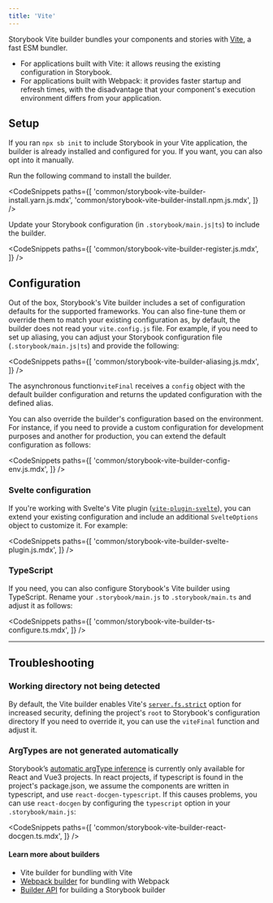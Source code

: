 ```yaml
---
title: 'Vite'
---
```


Storybook Vite builder bundles your components and stories with [Vite](https://vitejs.dev/), a fast ESM bundler.

- For applications built with Vite: it allows reusing the existing configuration in Storybook.
- For applications built with Webpack: it provides faster startup and refresh times, with the disadvantage that your component's execution environment differs from your application.

## Setup

If you ran `npx sb init` to include Storybook in your Vite application, the builder is already installed and configured for you. If you want, you can also opt into it manually.

Run the following command to install the builder.

<!-- prettier-ignore-start -->

<CodeSnippets
  paths={[
    'common/storybook-vite-builder-install.yarn.js.mdx',
    'common/storybook-vite-builder-install.npm.js.mdx',
  ]}
/>

<!-- prettier-ignore-end -->

Update your Storybook configuration (in `.storybook/main.js|ts`) to include the builder.

<!-- prettier-ignore-start -->

<CodeSnippets
  paths={[
    'common/storybook-vite-builder-register.js.mdx',
  ]}
/>

<!-- prettier-ignore-end -->

## Configuration

Out of the box, Storybook's Vite builder includes a set of configuration defaults for the supported frameworks. You can also fine-tune them or override them to match your existing configuration as, by default, the builder does not read your `vite.config.js` file. For example, if you need to set up aliasing, you can adjust your Storybook configuration file (`.storybook/main.js|ts`) and provide the following:

<!-- prettier-ignore-start -->

<CodeSnippets
  paths={[
    'common/storybook-vite-builder-aliasing.js.mdx',
  ]}
/>

<!-- prettier-ignore-end -->

The asynchronous function`viteFinal` receives a `config` object with the default builder configuration and returns the updated configuration with the defined alias.

You can also override the builder's configuration based on the environment. For instance, if you need to provide a custom configuration for development purposes and another for production, you can extend the default configuration as follows:

<!-- prettier-ignore-start -->

<CodeSnippets
  paths={[
    'common/storybook-vite-builder-config-env.js.mdx',
  ]}
/>

<!-- prettier-ignore-end -->

### Svelte configuration

If you're working with Svelte's Vite plugin ([`vite-plugin-svelte`](https://github.com/sveltejs/vite-plugin-svelte/tree/main/packages/vite-plugin-svelte)), you can extend your existing configuration and include an additional `SvelteOptions` object to customize it. For example:

<!-- prettier-ignore-start -->

<CodeSnippets
  paths={[
    'common/storybook-vite-builder-svelte-plugin.js.mdx',
  ]}
/>

<!-- prettier-ignore-end -->

### TypeScript

If you need, you can also configure Storybook's Vite builder using TypeScript. Rename your `.storybook/main.js` to `.storybook/main.ts` and adjust it as follows:

<!-- prettier-ignore-start -->

<CodeSnippets
  paths={[
    'common/storybook-vite-builder-ts-configure.ts.mdx',
  ]}
/>

<!-- prettier-ignore-end -->

---

## Troubleshooting

### Working directory not being detected

By default, the Vite builder enables Vite's [`server.fs.strict`](https://vitejs.dev/config/#server-fs-strict) option for increased security, defining the project's `root` to Storybook's configuration directory
If you need to override it, you can use the `viteFinal` function and adjust it.

### ArgTypes are not generated automatically

Storybook’s [automatic argType inference](https://storybook.js.org/docs/react/api/argtypes#automatic-argtype-inference) is currently only available for React and Vue3 projects. In react projects, if typescript is found in the project's package.json, we assume the components are written in typescript, and use `react-docgen-typescript`. If this causes problems, you can use `react-docgen` by configuring the `typescript` option in your `.storybook/main.js`:

<!-- prettier-ignore-start -->

<CodeSnippets
  paths={[
    'common/storybook-vite-builder-react-docgen.ts.mdx',
  ]}
/>

<!-- prettier-ignore-end -->

#### Learn more about builders

- Vite builder for bundling with Vite
- [Webpack builder](./webpack.md) for bundling with Webpack
- [Builder API](./builder-api.md) for building a Storybook builder
